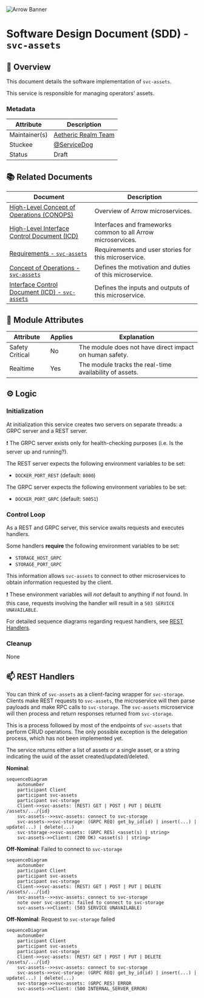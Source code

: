 ![Arrow Banner](https://github.com/aetheric-oss/.github/blob/main/assets/doc-banner.png)

# Software Design Document (SDD) - `svc-assets` 

## :telescope: Overview

This document details the software implementation of `svc-assets`.

This service is responsible for managing operators' assets.

### Metadata

| Attribute     | Description                                                       |
| ------------- |-------------------------------------------------------------------|
| Maintainer(s) | [Aetheric Realm Team](https://github.com/orgs/aetheric-oss/teams/dev-realm) |
| Stuckee       | [@ServiceDog](https://github.com/ServiceDog)                        |
| Status        | Draft                                                             |

## :books: Related Documents

Document | Description
--- | ---
[High-Level Concept of Operations (CONOPS)](https://github.com/aetheric-oss/se-services/blob/develop/docs/conops.md) | Overview of Arrow microservices.
[High-Level Interface Control Document (ICD)](https://github.com/aetheric-oss/se-services/blob/develop/docs/icd.md) | Interfaces and frameworks common to all Arrow microservices.
[Requirements - `svc-assets`](https://nocodb.arrowair.com/dashboard/#/nc/view/08f51c89-565d-40b4-984e-9ed75eea1f26) | Requirements and user stories for this microservice.
[Concept of Operations - `svc-assets`](./conops.md) | Defines the motivation and duties of this microservice.
[Interface Control Document (ICD) - `svc-assets`](./icd.md) | Defines the inputs and outputs of this microservice.

## :dna: Module Attributes

Attribute | Applies | Explanation
--- | --- | ---
Safety Critical | No | The module does not have direct impact on human safety.
Realtime | Yes | The module tracks the real-time availability of assets.

## :gear: Logic

### Initialization

At initialization this service creates two servers on separate threads:
a GRPC server and a REST server. 

:exclamation: The GRPC server exists only for health-checking purposes
(i.e. Is the server up and running?).

The REST server expects the following environment variables to be set:
- `DOCKER_PORT_REST` (default: `8000`)

The GRPC server expects the following environment variables to be set:
- `DOCKER_PORT_GRPC` (default: `50051`)

### Control Loop

As a REST and GRPC server, this service awaits requests and executes handlers.

Some handlers **require** the following environment variables to be set:
- `STORAGE_HOST_GRPC`
- `STORAGE_PORT_GRPC`

This information allows `svc-assets` to connect to other microservices to obtain
information requested by the client.

:exclamation: These environment variables will *not* default to anything if not
found. In this case, requests involving the handler will result in a `503
SERVICE UNAVAILABLE`.

For detailed sequence diagrams regarding request handlers, see [REST
Handlers](#mailbox-rest-handlers).

### Cleanup

None

## :mailbox: REST Handlers
You can think of `svc-assets` as a client-facing wrapper for
`svc-storage`. Clients make REST requests to `svc-assets`, the
microservice will then parse payloads and make RPC calls to
`svc-storage`. The `svc-assets` microservice will then process and
return responses returned from `svc-storage`.

This is a process followed by most of the endpoints of `svc-assets` that
perform CRUD operations. The only possible exception is the delegation
process, which has not been implemented yet.

The service returns either a list of assets or a single asset, or a
string indicating the uuid of the asset created/updated/deleted.

**Nominal**:

```mermaid
sequenceDiagram
    autonumber
    participant Client
    participant svc-assets
    participant svc-storage
    Client->>svc-assets: (REST) GET | POST | PUT | DELETE /assets/.../{id}
    svc-assets-->>svc-assets: connect to svc-storage
    svc-assets->>svc-storage: (GRPC REQ) get_by_id(id) | insert(...) | update(...) | delete(...)
    svc-storage->>svc-assets: (GRPC RES) <asset(s) | string>
    svc-assets->>Client: (200 OK) <asset(s) | string>
```

**Off-Nominal**: Failed to connect to `svc-storage`

```mermaid
sequenceDiagram
    autonumber
    participant Client
    participant svc-assets
    participant svc-storage
    Client->>svc-assets: (REST) GET | POST | PUT | DELETE /assets/.../{id}
    svc-assets-->>svc-assets: connect to svc-storage
    note over svc-assets: failed to connect to svc-storage
    svc-assets->>Client: (503 SERVICE UNAVAILABLE)
```

**Off-Nominal**:  Request to `svc-storage` failed

```mermaid
sequenceDiagram
    autonumber
    participant Client
    participant svc-assets
    participant svc-storage
    Client->>svc-assets: (REST) GET | POST | PUT | DELETE /assets/.../{id}
    svc-assets-->>svc-assets: connect to svc-storage
    svc-assets->>svc-storage: (GRPC REQ) get_by_id(id) | insert(...) | update(...) | delete(...) 
    svc-storage->>svc-assets: (GRPC RES) ERROR
    svc-assets->>Client: (500 INTERNAL_SERVER_ERROR)
```

